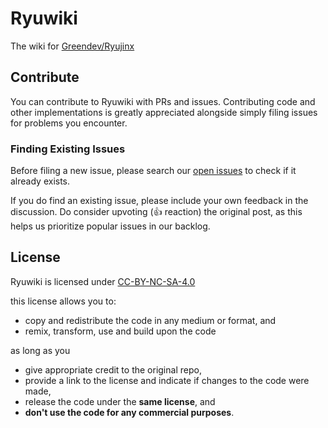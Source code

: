# Ryuwiki
The wiki for [Greendev/Ryujinx](https://github.com/GreemDev/Ryujinx)

## Contribute
You can contribute to Ryuwiki with PRs and issues. Contributing code and other implementations is greatly appreciated alongside simply filing issues for problems you encounter.

### Finding Existing Issues
Before filing a new issue, please search our [open issues](https://github.com/smoresdonut/Ryuwiki/issues) to check if it already exists.

If you do find an existing issue, please include your own feedback in the discussion. Do consider upvoting (👍 reaction) the original post, as this helps us prioritize popular issues in our backlog.

## License
Ryuwiki is licensed under [CC-BY-NC-SA-4.0](https://github.com/smoresdonut/Ryuwiki/LICENSE)

this license allows you to:

- copy and redistribute the code in any medium or format, and
- remix, transform, use and build upon the code

as long as you

- give appropriate credit to the original repo,
- provide a link to the license and indicate if changes to the code were made,
- release the code under the **same license**, and 
- **don't use the code for any commercial purposes**.
